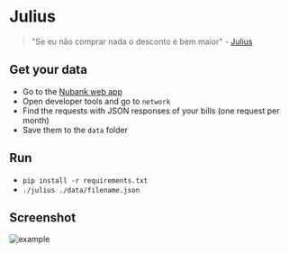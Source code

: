 # Julius

> "Se eu não comprar nada o desconto é bem maior" - [Julius](https://youtu.be/qjkaCajt4RY?t=100)

## Get your data

* Go to the [Nubank web app](`https://app.nubank.com.br/`)
* Open developer tools and go to `network`
* Find the requests with JSON responses of your bills (one request per month)
* Save them to the `data` folder

## Run

* `pip install -r requirements.txt`
* `./julius ./data/filename.json`

## Screenshot

![example](https://user-images.githubusercontent.com/124720/233878983-8c9982f2-7ba0-42ed-8048-7610649f43f5.png)
